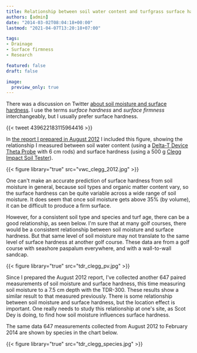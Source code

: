 ```yaml
---
title: Relationship between soil water content and turfgrass surface hardness
authors: [admin]
date: "2014-03-02T08:04:18+00:00"
lastmod: "2021-04-07T13:20:18+07:00"

tags:
- Drainage
- Surface firmness
- Research

featured: false
draft: false

image:
  preview_only: true
---
```


There was a discussion on Twitter [about soil moisture and surface hardness](https://twitter.com/PenderSuper/status/439622183115964416). I use the terms *surface hardness* and *surface firmness* interchangeably, but I usually prefer surface hardness.

{{< tweet 439622183115964416 >}}

In [the report I prepared in August 2012](http://www.files.asianturfgrass.com/20120802_data_report.pdf) I included this figure, showing the relationship I measured between soil water content (using a [Delta-T Device Theta Probe](https://delta-t.co.uk/product/ml3/) with 6 cm rods) and surface hardness (using a 500 g [Clegg Impact Soil Tester](https://sdinst.com/content/golf-course-firmness-tester-type-cist883-data-logging-bluetooth)).

{{< figure library="true" src="vwc_clegg_2012.jpg" >}}

One can't make an accurate prediction of surface hardness from soil moisture in general, because soil types and organic matter content vary, so the surface hardness can be quite variable across a wide range of soil moisture. It does seem that once soil moisture gets above 35% (by volume), it can be difficult to produce a firm surface.

However, for a consistent soil type and species and turf age, there can be a good relationship, as seen below. I'm sure that at many golf courses, there would be a consistent relationship between soil moisture and surface hardness. But that same level of soil moisture may not translate to the same level of surface hardness at another golf course. These data are from a golf course with seashore paspalum everywhere, and with a wall-to-wall sandcap.

{{< figure library="true" src="tdr_clegg_pv.jpg" >}}

Since I prepared the August 2012 report, I've collected another 647 paired measurements of soil moisture and surface hardness, this time measuring soil moisture to a 7.5 cm depth with the TDR-300. These results show a similar result to that measured previously. There is some relationship between soil moisture and surface hardness, but the location effect is important. One really needs to study this relationship at one's site, as Scot Dey is doing, to find how soil moisture influences surface hardness.

The same data 647 measurements collected from August 2012 to February 2014 are shown by species in the chart below.

{{< figure library="true" src="tdr_clegg_species.jpg" >}}
